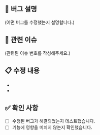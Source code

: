 ## 🐛 버그 설명
<!-- 버그의 내용을 간략하게 설명해주세요. -->
(어떤 버그를 수정했는지 설명합니다.)

## 📝 관련 이슈
<!-- 예시: Closes #456 -->
(관련된 이슈 번호를 작성해주세요.)

## 📋 수정 내용
<!-- 수정한 내용을 간략하게 설명합니다. -->
- 
- 

## ✅ 확인 사항
<!-- 수정된 내용이 정확한지 체크리스트로 확인해주세요. -->
- [ ] 수정된 버그가 해결되었는지 테스트했습니다.
- [ ] 기능에 영향을 미치지 않는지 확인했습니다.
